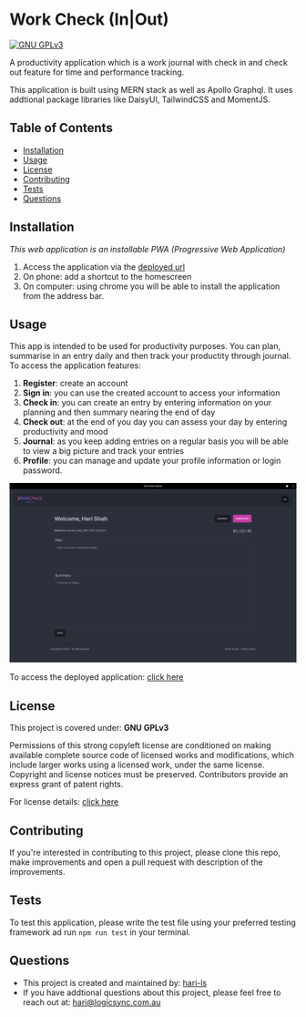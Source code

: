 # Work Check (In|Out)

[![GNU GPLv3](https://img.shields.io/badge/license-GNU%20GPLv3-green)](#license)

A productivity application which is a work journal with check in and check out feature for time and performance tracking.

This application is built using MERN stack as well as Apollo Graphql. It uses addtional package libraries like DaisyUI, TailwindCSS and MomentJS.

## Table of Contents

- [Installation](#installation)
- [Usage](#usage)
- [License](#license)
- [Contributing](#contributing)
- [Tests](#tests)
- [Questions](#questions)

## Installation

_This web application is an installable PWA (Progressive Web Application)_

1. Access the application via the [deployed url](https://work-check-io.herokuapp.com)
2. On phone: add a shortcut to the homescreen
3. On computer: using chrome you will be able to install the application from the address bar.

## Usage

This app is intended to be used for productivity purposes. You can plan, summarise in an entry daily and then track your productity through journal. To access the application features:

1. **Register**: create an account
2. **Sign in**: you can use the created account to access your information
3. **Check in**: you can create an entry by entering information on your planning and then summary nearing the end of day
4. **Check out**: at the end of you day you can assess your day by entering productivity and mood
5. **Journal**: as you keep adding entries on a regular basis you will be able to view a big picture and track your entries
6. **Profile**: you can manage and update your profile information or login password.

![Screenshot of the main application screen](./screenshot.png)

To access the deployed application: [click here](https://work-check-io.herokuapp.com)

## License

This project is covered under: **GNU GPLv3**

Permissions of this strong copyleft license are conditioned on making available complete source code of licensed works and modifications, which include larger works using a licensed work, under the same license. Copyright and license notices must be preserved. Contributors provide an express grant of patent rights.

For license details: [click here](https://choosealicense.com/licenses/gpl-3.0/)

## Contributing

If you're interested in contributing to this project, please clone this repo, make improvements and open a pull request with description of the improvements.

## Tests

To test this application, please write the test file using your preferred testing framework ad run `npm run test` in your terminal.

## Questions

- This project is created and maintained by: [hari-ls](https://github.com/hari-ls)
- If you have addtional questions about this project, please feel free to reach out at: [hari@logicsync.com.au](mailto:hari@logicsync.com.au)

